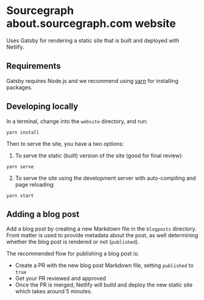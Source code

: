 # Sourcegraph about.sourcegraph.com website

Uses Gatsby for rendering a static site that is built and deployed with Netlify.

## Requirements

Gatsby requires Node.js and we recommend using [yarn](https://yarnpkg.com/en/) for installing packages.

## Developing locally

In a terminal, change into the `website` directory, and run:

```shell
yarn install
```

Then to serve the site, you have a two options:

1. To serve the static (built) version of the site (good for final review):

```shell
yarn serve
```

2. To serve the site using the development server with auto-compiling and page reloading:

```shell
yarn start
```

## Adding a blog post

Add a blog post by creating a new Markdown file in the `blogposts` directory. Front matter is used to provide metadata about the post, as well determining whether the blog post is rendered or not (`published`).

The recommended flow for publishing a blog post is:

 - Create a PR with the new blog post Markdown file, setting `published` to `true`
 - Get your PR reviewed and approved
 - Once the PR is merged, Netlify will build and deploy the new static site which takes around 5 minutes.
